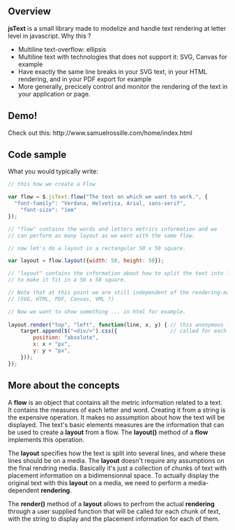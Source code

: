 <h2>Overview</h2>
<p><strong>jsText</strong> is a small library made to modelize and handle text rendering at letter level in javascript. Why this ?</p>
<ul>
<li>Multiline text-overflow: ellipsis</li>
<li>Multiline text with technologies that does not support it: 
  SVG, Canvas for example</li>
<li>Have exactly the same line breaks in your SVG text, 
  in your HTML rendering, and in your PDF export for example</li>
<li>More generally, precicely control and monitor the rendering of the text in your application or page.</li>
</ul>
<h2>Demo!</h2>
Check out this: http://www.samuelrossille.com/home/index.html
<br>

<h2>Code sample</h2>
<p>What you would typically write:</p>

	
```javascript
// this how we create a Flow

var flow = $.jsText.flow("The text on which we want to work.", {
  "font-family": "Verdana, Helvetica, Arial, sans-serif",
	"font-size": "1em"
});

// "flow" contains the words and letters metrics information and we
// can perform as many layout as we want with the same flow. 

// now let's do a layout in a rectangular 50 x 50 square.

var layout = flow.layout({width: 50, height: 50});  

// "layout" contains the information about how to split the text into lines
// to make it fit in a 50 x 50 square.

// Note that at this point we are still independent of the rendering-material 
// (SVG, HTML, PDF, Canvas, VML ?)

// Now we want to show something ... in html for example.
    
layout.render("top", "left", function(line, x, y) { // this anonymous function will be 
    target.append($("<div/>").css({                 // called for each chunk of text
        position: "absolute",
        x: x + "px",
        y: y + "px",
    }));
});
```

<h2>More about the concepts</h2>
<p>A <strong>flow</strong> is an object that contains all the metric information related to a text. 
It contains the measures of each letter and word. 
Creating it from a string is the expensive operation. 
It makes no assumption about how the text will be displayed. 
The text's basic elements measures are the information that can be used 
to create a <strong>layout</strong> from a flow. The <strong>layout()</strong> method of a <strong>flow</strong>
implements this operation.</p>
<p>The <strong>layout</strong> specifies how the text is split into several lines, 
and where these lines should be on a media. The <strong>layout</strong> doesn't require any assumptions 
on the final rendring media. Basically it's just a collection of chunks of text 
with placement information on a bidimensionnal space. 
To actually display the original text with this <strong>layout</strong> on a media, 
we need to perform a media-dependent <strong>rendering</strong>.</p>
<p>The <strong>render()</strong> method of a <strong>layout</strong> allows to perfrom the 
actual <strong>rendering</strong> through 
a user supplied function that will be called for each chunk of text, 
with the string to display and the placement information for each of them.</p>
